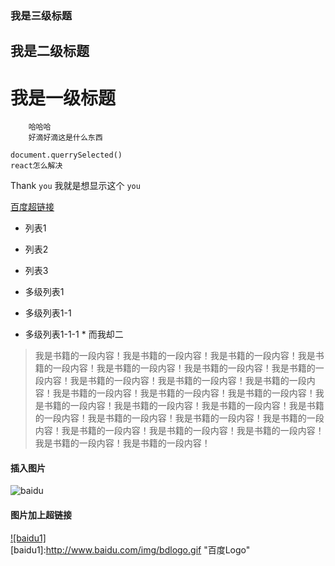 ### 我是三级标题
## 我是二级标题
# 我是一级标题

        哈哈哈
        好滴好滴这是什么东西

```
document.querrySelected()
react怎么解决
```

Thank `you` 我就是想显示这个 `you`


[百度超链接](https://www.baidu.com "鼠标悬停效果")


* 列表1
* 列表2
* 列表3


* 多级列表1
* 多级列表1-1
* 多级列表1-1-1
        * 而我却二
> 我是书籍的一段内容！我是书籍的一段内容！我是书籍的一段内容！我是书籍的一段内容！我是书籍的一段内容！我是书籍的一段内容！我是书籍的一段内容！我是书籍的一段内容！我是书籍的一段内容！我是书籍的一段内容！我是书籍的一段内容！我是书籍的一段内容！我是书籍的一段内容！我是书籍的一段内容！我是书籍的一段内容！我是书籍的一段内容！我是书籍的一段内容！我是书籍的一段内容！我是书籍的一段内容！我是书籍的一段内容！我是书籍的一段内容！我是书籍的一段内容！我是书籍的一段内容！我是书籍的一段内容！我是书籍的一段内容！

#### 插入图片
![baidu](http://www.baidu.com/img/bdlogo.gif "百度logo")

#### 图片加上超链接

[![baidu1]](http://baidu.com)  
[baidu1]:http://www.baidu.com/img/bdlogo.gif "百度Logo"  

